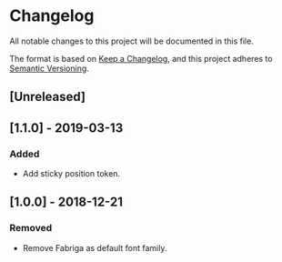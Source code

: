 # Changelog
All notable changes to this project will be documented in this file.

The format is based on [Keep a Changelog](https://keepachangelog.com/en/1.0.0/),
and this project adheres to [Semantic Versioning](https://semver.org/spec/v2.0.0.html).

## [Unreleased]

## [1.1.0] - 2019-03-13
### Added
- Add sticky position token.

## [1.0.0] - 2018-12-21

### Removed

- Remove Fabriga as default font family.
